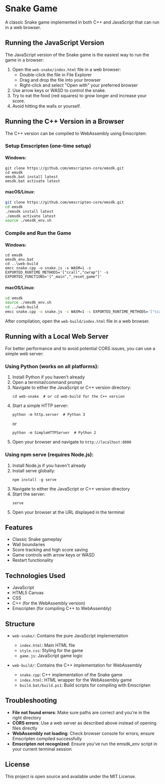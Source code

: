 # Snake Game

A classic Snake game implemented in both C++ and JavaScript that can run in a web browser.

## Running the JavaScript Version

The JavaScript version of the Snake game is the easiest way to run the game in a browser:

1. Open the `web-snake/index.html` file in a web browser:
   - Double-click the file in File Explorer
   - Drag and drop the file into your browser
   - Right-click and select "Open with" your preferred browser
2. Use arrow keys or WASD to control the snake.
3. Try to eat the food (red squares) to grow longer and increase your score.
4. Avoid hitting the walls or yourself.

## Running the C++ Version in a Browser

The C++ version can be compiled to WebAssembly using Emscripten:

### Setup Emscripten (one-time setup)

#### Windows:
```batch
git clone https://github.com/emscripten-core/emsdk.git
cd emsdk
emsdk.bat install latest
emsdk.bat activate latest
```

#### macOS/Linux:
```bash
git clone https://github.com/emscripten-core/emsdk.git
cd emsdk
./emsdk install latest
./emsdk activate latest
source ./emsdk_env.sh
```

### Compile and Run the Game

#### Windows:
```batch
cd emsdk
emsdk_env.bat
cd ..\web-build
emcc snake.cpp -o snake.js -s WASM=1 -s EXPORTED_RUNTIME_METHODS='["ccall","cwrap"]' -s EXPORTED_FUNCTIONS='["_main","_reset_game"]'
```

#### macOS/Linux:
```bash
cd emsdk
source ./emsdk_env.sh
cd ../web-build
emcc snake.cpp -o snake.js -s WASM=1 -s EXPORTED_RUNTIME_METHODS='["ccall","cwrap"]' -s EXPORTED_FUNCTIONS='["_main","_reset_game"]'
```

After compilation, open the `web-build/index.html` file in a web browser.

## Running with a Local Web Server

For better performance and to avoid potential CORS issues, you can use a simple web server:

### Using Python (works on all platforms):

1. Install Python if you haven't already
2. Open a terminal/command prompt
3. Navigate to either the JavaScript or C++ version directory:
   ```
   cd web-snake  # or cd web-build for the C++ version
   ```
4. Start a simple HTTP server:
   ```
   python -m http.server  # Python 3
   ```
   or
   ```
   python -m SimpleHTTPServer  # Python 2
   ```
5. Open your browser and navigate to `http://localhost:8000`

### Using npm serve (requires Node.js):

1. Install Node.js if you haven't already
2. Install serve globally:
   ```
   npm install -g serve
   ```
3. Navigate to either the JavaScript or C++ version directory
4. Start the server:
   ```
   serve
   ```
5. Open your browser at the URL displayed in the terminal

## Features

- Classic Snake gameplay
- Wall boundaries
- Score tracking and high score saving
- Game controls with arrow keys or WASD
- Restart functionality

## Technologies Used

- JavaScript
- HTML5 Canvas
- CSS
- C++ (for the WebAssembly version)
- Emscripten (for compiling C++ to WebAssembly)

## Structure

- `web-snake/`: Contains the pure JavaScript implementation
  - `index.html`: Main HTML file
  - `style.css`: Styling for the game
  - `game.js`: JavaScript game logic

- `web-build/`: Contains the C++ implementation for WebAssembly
  - `snake.cpp`: C++ implementation of the Snake game
  - `index.html`: HTML wrapper for the WebAssembly game
  - `build.bat/build.ps1`: Build scripts for compiling with Emscripten

## Troubleshooting

- **File not found errors**: Make sure paths are correct and you're in the right directory
- **CORS errors**: Use a web server as described above instead of opening files directly
- **WebAssembly not loading**: Check browser console for errors; ensure Emscripten compiled successfully
- **Emscripten not recognized**: Ensure you've run the emsdk_env script in your current terminal session

## License

This project is open source and available under the MIT License. 